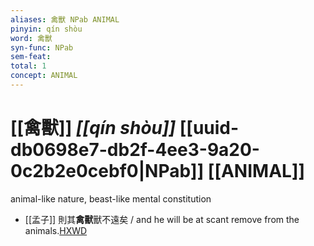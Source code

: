```yaml
---
aliases: 禽獸 NPab ANIMAL
pinyin: qín shòu
word: 禽獸
syn-func: NPab
sem-feat: 
total: 1
concept: ANIMAL 
---
```

# [[禽獸]] *[[qín shòu]]*  [[uuid-db0698e7-db2f-4ee3-9a20-0c2b2e0cebf0|NPab]] [[ANIMAL]]
animal-like nature, beast-like mental constitution
 - [[孟子]] 則其**禽獸**獸不遠矣 / and he will be at scant remove from the animals.[HXWD](https://hxwd.org/textview.html?location=KR1h0001_tls_011-31a.29)